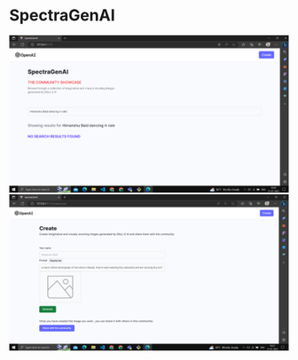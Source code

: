 # SpectraGenAI

<img src="https://github.com/himanshubaid/SpectraGenAI/blob/main/photo1.PNG"/>

<img src="https://github.com/himanshubaid/SpectraGenAI/blob/main/Createphoto.PNG"/>
